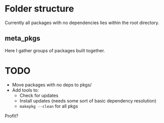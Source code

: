 # Folder structure
Currently all packages with no dependencies lies within the root
directory.

## meta_pkgs
Here I gather groups of packages built together.

# TODO

* Move packages with no deps to pkgs/
* Add tools to:
    * Check for updates
    * Install updates (needs some sort of basic dependency resolution)
    * `makepkg --clean` for all pkgs

Profit?
